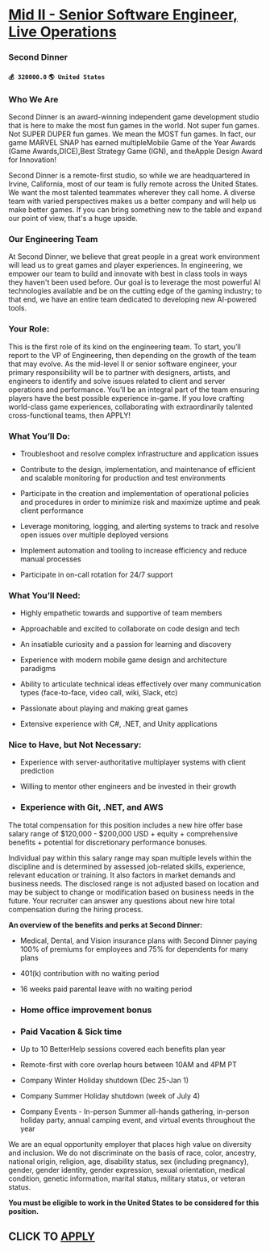 # [Mid II - Senior Software Engineer, Live Operations](https://www.remotewlb.com/apply/mid-ii-senior-software-engineer-live-operations)  
### Second Dinner  
#### `💰 320000.0` `🌎 United States`  

### Who We Are

Second Dinner is an award-winning independent game development studio that is here to make the most fun games in the world. Not super fun games. Not SUPER DUPER fun games. We mean the MOST fun games. In fact, our game MARVEL SNAP has earned multipleMobile Game of the Year Awards (Game Awards,DICE),Best Strategy Game (IGN), and theApple Design Award for Innovation!

Second Dinner is a remote-first studio, so while we are headquartered in Irvine, California, most of our team is fully remote across the United States. We want the most talented teammates wherever they call home. A diverse team with varied perspectives makes us a better company and will help us make better games. If you can bring something new to the table and expand our point of view, that's a huge upside.

### Our Engineering Team

At Second Dinner, we believe that great people in a great work environment will lead us to great games and player experiences. In engineering, we empower our team to build and innovate with best in class tools in ways they haven't been used before. Our goal is to leverage the most powerful AI technologies available and be on the cutting edge of the gaming industry; to that end, we have an entire team dedicated to developing new AI-powered tools.

### Your Role:

This is the first role of its kind on the engineering team. To start, you’ll report to the VP of Engineering, then depending on the growth of the team that may evolve. As the mid-level II or senior software engineer, your primary responsibility will be to partner with designers, artists, and engineers to identify and solve issues related to client and server operations and performance. You’ll be an integral part of the team ensuring players have the best possible experience in-game. If you love crafting world-class game experiences, collaborating with extraordinarily talented cross-functional teams, then APPLY!

### What You’ll Do:

  * Troubleshoot and resolve complex infrastructure and application issues

  * Contribute to the design, implementation, and maintenance of efficient and scalable monitoring for production and test environments

  * Participate in the creation and implementation of operational policies and procedures in order to minimize risk and maximize uptime and peak client performance

  * Leverage monitoring, logging, and alerting systems to track and resolve open issues over multiple deployed versions

  * Implement automation and tooling to increase efficiency and reduce manual processes

  * Participate in on-call rotation for 24/7 support

### What You’ll Need:

  * Highly empathetic towards and supportive of team members

  * Approachable and excited to collaborate on code design and tech

  * An insatiable curiosity and a passion for learning and discovery

  * Experience with modern mobile game design and architecture paradigms

  * Ability to articulate technical ideas effectively over many communication types (face-to-face, video call, wiki, Slack, etc)

  * Passionate about playing and making great games

  * Extensive experience with C#, .NET, and Unity applications

### Nice to Have, but Not Necessary:

  * Experience with server-authoritative multiplayer systems with client prediction 

  * Willing to mentor other engineers and be invested in their growth

  * ### Experience with Git, .NET, and AWS

The total compensation for this position includes a new hire offer base salary range of $120,000 - $200,000 USD + equity + comprehensive benefits + potential for discretionary performance bonuses.

Individual pay within this salary range may span multiple levels within the discipline and is determined by assessed job-related skills, experience, relevant education or training. It also factors in market demands and business needs. The disclosed range is not adjusted based on location and may be subject to change or modification based on business needs in the future. Your recruiter can answer any questions about new hire total compensation during the hiring process.

 **An overview of the benefits and perks at Second Dinner:**

  * Medical, Dental, and Vision insurance plans with Second Dinner paying 100% of premiums for employees and 75% for dependents for many plans

  * 401(k) contribution with no waiting period

  * 16 weeks paid parental leave with no waiting period

  * ### Home office improvement bonus

  * ### Paid Vacation & Sick time

  * Up to 10 BetterHelp sessions covered each benefits plan year

  * Remote-first with core overlap hours between 10AM and 4PM PT

  * Company Winter Holiday shutdown (Dec 25-Jan 1)

  * Company Summer Holiday shutdown (week of July 4)

  * Company Events - In-person Summer all-hands gathering, in-person holiday party, annual camping event, and virtual events throughout the year

We are an equal opportunity employer that places high value on diversity and inclusion. We do not discriminate on the basis of race, color, ancestry, national origin, religion, age, disability status, sex (including pregnancy), gender, gender identity, gender expression, sexual orientation, medical condition, genetic information, marital status, military status, or veteran status.

 **You must be eligible to work in the United States to be considered for this position.**

  
## CLICK TO [APPLY](https://www.remotewlb.com/apply/mid-ii-senior-software-engineer-live-operations)

